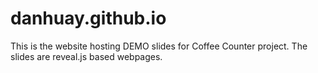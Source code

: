 # danhuay.github.io
This is the website hosting DEMO slides for Coffee Counter project.
The slides are reveal.js based webpages.
